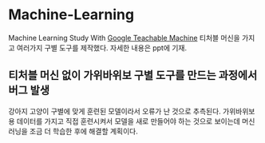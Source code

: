 # Machine-Learning

Machine Learning Study With [Google Teachable Machine](https://teachablemachine.withgoogle.com/)
티처블 머신을 가지고 여러가지 구별 도구를 제작했다. 자세한 내용은 ppt에 기재.

## 티처블 머신 없이 가위바위보 구별 도구를 만드는 과정에서 버그 발생
강아지 고양이 구별에 맞게 훈련된 모델이라서 오류가 난 것으로 추측된다. 가위바위보용 데이터를 가지고 직접 훈련시켜서 모델을 새로 만들어야 하는 것으로 보이는데 머신러닝을 조금 더 학습한 후에 해결할 계획이다.
